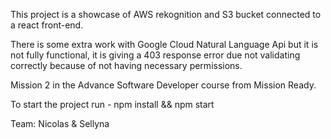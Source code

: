 This project is a showcase of AWS rekognition and S3 bucket connected to a react front-end.

There is some extra work with Google Cloud Natural Language Api but it is not fully functional, it is giving a 403 response error due not validating correctly because of not having necessary permissions.

Mission 2 in the Advance Software Developer course from Mission Ready. 

To start the project run - npm install && npm start

Team:
Nicolas &
Sellyna
